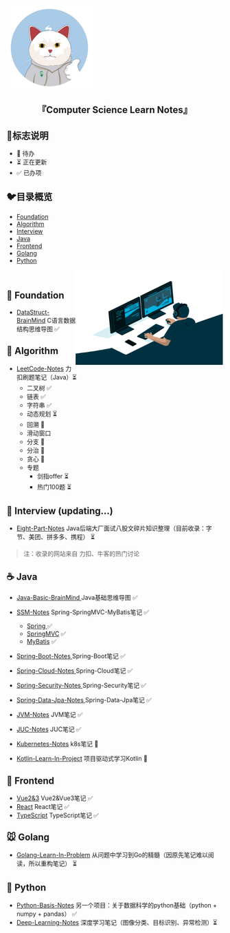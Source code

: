 ![](docs/images/logo.png)

<h2 style="text-align:center"> 『Computer Science Learn Notes』</h2>



## :milky_way:标志说明

* 🚫 待办
* ⏳ 正在更新
* ✅ 已办项



## :bird:目录概览

* [Foundation](#foundation)
* [Algorithm](#algorithm)
* [Interview](#Interview)
* [Java](#java)
* [Frontend](#Frontend)
* [Golang](#golang)
* [Python](#python)

<img align="right" alt="GIF" src="docs/images/code.gif" width="343" height="220" title="Do what you like, and do it best!"> &nbsp;

## :baby_chick: Foundation

* [DataStruct-BrainMind](https://github.com/zhiyu1998/My-Learn-Notes/tree/master/docs/DataStruct-BrainMind)  C语言数据结构思维导图 ✅ 



## :penguin: Algorithm

* [LeetCode-Notes](https://github.com/zhiyu1998/My-Learn-Notes/tree/master/docs/LeetCode-Notes) 力扣刷题笔记（Java）⏳ 
  * 二叉树  ✅
  * 链表 ✅
  * 字符串  ✅
  * 动态规划 ⏳
  * 回溯 🚫
  * 滑动窗口
  * 分支 🚫
  * 分治 🚫
  * 贪心 🚫
  * 专题
    * 剑指offer ⏳
    * 热门100题 ⏳



## :tiger: Interview (updating...)

* [Eight-Part-Notes](https://github.com/zhiyu1998/My-Learn-Notes/tree/master/docs/Eight-Part-Notes) Java后端大厂面试八股文碎片知识整理（目前收录：字节、美团、拼多多、携程） ⏳ 

> 注：收录的网站来自 力扣、牛客的热门讨论



## :coffee: Java

* [Java-Basic-BrainMind ](https://github.com/zhiyu1998/My-Learn-Notes/tree/master/docs/Java-Basic-BrainMind)  Java基础思维导图 ✅ 
* [SSM-Notes](https://github.com/zhiyu1998/My-Learn-Notes/tree/master/docs/SSM-Notes)  Spring-SpringMVC-MyBatis笔记 ✅ 
  * [Spring ](https://github.com/zhiyu1998/Computer-Science-Learn-Notes/tree/master/docs/SSM-Notes/Spring) ✅
  * [SpringMVC](https://github.com/zhiyu1998/Computer-Science-Learn-Notes/tree/master/docs/SSM-Notes/SpringMVC) ✅
  * [MyBatis](https://github.com/zhiyu1998/Computer-Science-Learn-Notes/tree/master/docs/SSM-Notes/MyBatis) ✅

* [Spring-Boot-Notes ](https://github.com/zhiyu1998/My-Learn-Notes/tree/master/docs/Spring-Boot-Notes) Spring-Boot笔记 ✅ 
* [Spring-Cloud-Notes ](https://github.com/zhiyu1998/My-Learn-Notes/tree/master/docs/Spring-Cloud-Notes)  Spring-Cloud笔记 ✅ 
* [Spring-Security-Notes ](https://github.com/zhiyu1998/My-Learn-Notes/tree/master/docs/Spring-Security-Notes)  Spring-Security笔记 ✅ 
* [Spring-Data-Jpa-Notes ](https://github.com/zhiyu1998/My-Learn-Notes/tree/master/docs/Spring-Data-Jpa-Notes)  Spring-Data-Jpa笔记 ✅ 
* [JVM-Notes](https://github.com/zhiyu1998/My-Learn-Notes/tree/master/docs/JVM-Notes) JVM笔记 ✅ 
* [JUC-Notes](https://github.com/zhiyu1998/My-Learn-Notes/tree/master/docs/JUC-Notes) JUC笔记 ✅ 
* [Kubernetes-Notes](https://github.com/zhiyu1998/My-Learn-Notes/tree/master/docs/Kubernetes-Notes) k8s笔记 🚫
* [Kotlin-Learn-In-Project](https://github.com/zhiyu1998/My-Learn-Notes/tree/master/docs/Kotlin-Learn-In-Project) 项目驱动式学习Kotlin 🚫



## :ocean: Frontend

* [Vue2&3](https://github.com/zhiyu1998/Computer-Science-Learn-Notes/tree/master/docs/Vue2%263-Notes) Vue2&Vue3笔记 ✅ 
* [React](https://github.com/zhiyu1998/Computer-Science-Learn-Notes/tree/master/docs/React-Notes) React笔记 ✅ 
* [TypeScript](https://github.com/zhiyu1998/Computer-Science-Learn-Notes/tree/master/docs/TypeScript-Notes) TypeScript笔记 ✅ 



## :mouse: Golang

* [Golang-Learn-In-Problem](https://github.com/zhiyu1998/My-Learn-Notes/tree/master/docs/Golang-Learn-In-Problem)   从问题中学习到Go的精髓（因原先笔记难以阅读，所以重构笔记） ⏳



## :snake: Python

* [ Python-Basis-Notes](https://github.com/zhiyu1998/Python-Basis-Notes) 另一个项目：关于数据科学的python基础（python + numpy + pandas） ✅ 
* [Deep-Learning-Notes](https://github.com/zhiyu1998/My-Learn-Notes/tree/master/docs/Deep-Learning-Notes)  深度学习笔记（图像分类、目标识别、异常检测）⏳ 



